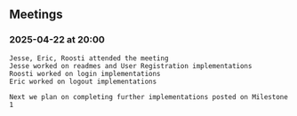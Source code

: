 ## Meetings

### 2025-04-22 at 20:00
    Jesse, Eric, Roosti attended the meeting
    Jesse worked on readmes and User Registration implementations
    Roosti worked on login implementations
    Eric worked on logout implementations

    Next we plan on completing further implementations posted on Milestone 1

